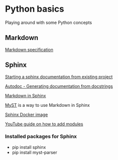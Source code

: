 # Python basics

Playing around with some Python concepts

## Markdown

[Markdown specification]: https://spec.commonmark.org/0.30/ "Markdown specification"
[Markdown specification]

## Sphinx

[Starting a sphinx documentation from existing project]: https://docs.mozilla-releng.net/en/latest/adding_docs_to_existing_code.html#docs-from-scratch "starting sphinx project"
[Starting a sphinx documentation from existing project]

[Autodoc - Generating documentation from docstrings]: https://www.sphinx-doc.org/en/master/usage/extensions/autodoc.html
[Autodoc - Generating documentation from docstrings]

[Markdown in Sphinx]: https://www.sphinx-doc.org/en/master/usage/markdown.html
[Markdown in Sphinx]

[MyST]: https://myst-parser.readthedocs.io/en/latest/sphinx/intro.html
[MyST] is a way to use Markdown in Sphinx

[Sphinx Docker image]:https://github.com/sphinx-doc/docker
[Sphinx Docker image]

[YouTube guide on how to add modules]: https://www.youtube.com/watch?v=b4iFyrLQQh4
[YouTube guide on how to add modules]
### Installed packages for Sphinx

* pip install sphinx
* pip install myst-parser
